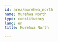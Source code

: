 ```yaml
---
id: area/murehwa_north
name: Murehwa North
type: constituency
lang: en
title: Murehwa North

---
```

